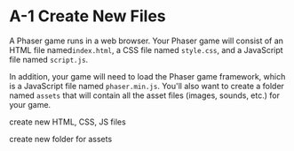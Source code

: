 # A-1 Create New Files

A Phaser game runs in a web browser. Your Phaser game will consist of an HTML file named`index.html`, a CSS file named `style.css`, and a JavaScript file named `script.js`.

In addition, your game will need to load the Phaser game framework, which is a JavaScript file named `phaser.min.js`. You'll also want to create a folder named `assets` that will contain all the asset files \(images, sounds, etc.\) for your game.

create new HTML, CSS, JS files

create new folder for assets

